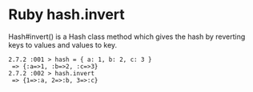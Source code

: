# Ruby hash.invert

Hash#invert() is a Hash class method which gives the hash by reverting keys to values and values to key.

```
2.7.2 :001 > hash = { a: 1, b: 2, c: 3 }
 => {:a=>1, :b=>2, :c=>3}
2.7.2 :002 > hash.invert
 => {1=>:a, 2=>:b, 3=>:c}
```

